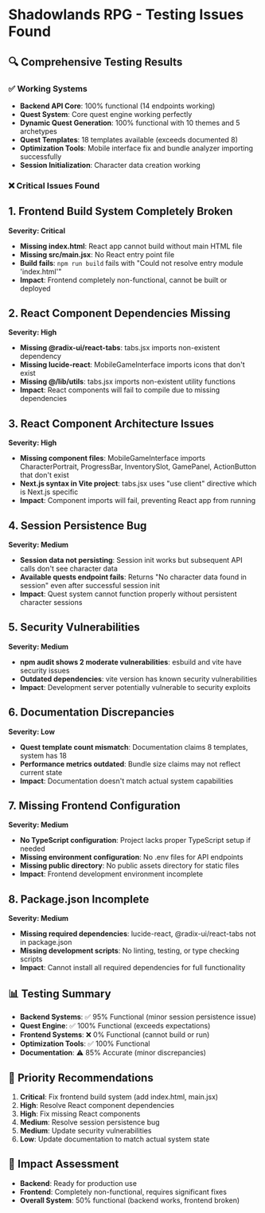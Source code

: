 # Shadowlands RPG - Testing Issues Found

## 🔍 **Comprehensive Testing Results**

### ✅ **Working Systems**
- **Backend API Core**: 100% functional (14 endpoints working)
- **Quest System**: Core quest engine working perfectly
- **Dynamic Quest Generation**: 100% functional with 10 themes and 5 archetypes
- **Quest Templates**: 18 templates available (exceeds documented 8)
- **Optimization Tools**: Mobile interface fix and bundle analyzer importing successfully
- **Session Initialization**: Character data creation working

### ❌ **Critical Issues Found**

## **1. Frontend Build System Completely Broken**
**Severity: Critical**
- **Missing index.html**: React app cannot build without main HTML file
- **Missing src/main.jsx**: No React entry point file
- **Build fails**: `npm run build` fails with "Could not resolve entry module 'index.html'"
- **Impact**: Frontend completely non-functional, cannot be built or deployed

## **2. React Component Dependencies Missing**
**Severity: High**
- **Missing @radix-ui/react-tabs**: tabs.jsx imports non-existent dependency
- **Missing lucide-react**: MobileGameInterface imports icons that don't exist
- **Missing @/lib/utils**: tabs.jsx imports non-existent utility functions
- **Impact**: React components will fail to compile due to missing dependencies

## **3. React Component Architecture Issues**
**Severity: High**
- **Missing component files**: MobileGameInterface imports CharacterPortrait, ProgressBar, InventorySlot, GamePanel, ActionButton that don't exist
- **Next.js syntax in Vite project**: tabs.jsx uses "use client" directive which is Next.js specific
- **Impact**: Component imports will fail, preventing React app from running

## **4. Session Persistence Bug**
**Severity: Medium**
- **Session data not persisting**: Session init works but subsequent API calls don't see character data
- **Available quests endpoint fails**: Returns "No character data found in session" even after successful session init
- **Impact**: Quest system cannot function properly without persistent character sessions

## **5. Security Vulnerabilities**
**Severity: Medium**
- **npm audit shows 2 moderate vulnerabilities**: esbuild and vite have security issues
- **Outdated dependencies**: vite version has known security vulnerabilities
- **Impact**: Development server potentially vulnerable to security exploits

## **6. Documentation Discrepancies**
**Severity: Low**
- **Quest template count mismatch**: Documentation claims 8 templates, system has 18
- **Performance metrics outdated**: Bundle size claims may not reflect current state
- **Impact**: Documentation doesn't match actual system capabilities

## **7. Missing Frontend Configuration**
**Severity: Medium**
- **No TypeScript configuration**: Project lacks proper TypeScript setup if needed
- **Missing environment configuration**: No .env files for API endpoints
- **Missing public directory**: No public assets directory for static files
- **Impact**: Frontend development environment incomplete

## **8. Package.json Incomplete**
**Severity: Medium**
- **Missing required dependencies**: lucide-react, @radix-ui/react-tabs not in package.json
- **Missing development scripts**: No linting, testing, or type checking scripts
- **Impact**: Cannot install all required dependencies for full functionality

## 📊 **Testing Summary**
- **Backend Systems**: ✅ 95% Functional (minor session persistence issue)
- **Quest Engine**: ✅ 100% Functional (exceeds expectations)
- **Frontend Systems**: ❌ 0% Functional (cannot build or run)
- **Optimization Tools**: ✅ 100% Functional
- **Documentation**: ⚠️ 85% Accurate (minor discrepancies)

## 🎯 **Priority Recommendations**
1. **Critical**: Fix frontend build system (add index.html, main.jsx)
2. **High**: Resolve React component dependencies
3. **High**: Fix missing React components
4. **Medium**: Resolve session persistence bug
5. **Medium**: Update security vulnerabilities
6. **Low**: Update documentation to match actual system state

## 🔧 **Impact Assessment**
- **Backend**: Ready for production use
- **Frontend**: Completely non-functional, requires significant fixes
- **Overall System**: 50% functional (backend works, frontend broken)

